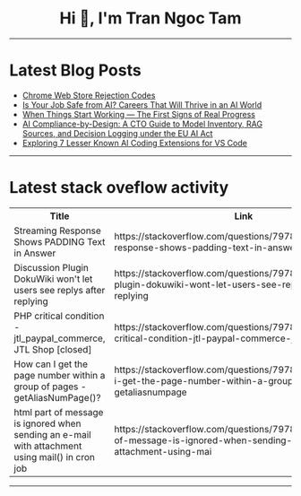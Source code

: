 <h1 align="center">Hi 👋, I'm Tran Ngoc Tam</h1>

---

# Latest Blog Posts 
<!-- BLOG-POST-LIST:START -->
- [Chrome Web Store Rejection Codes](https://dev.to/bdilip48/chrome-web-store-rejection-codes-4hfj)
- [Is Your Job Safe from AI? Careers That Will Thrive in an AI World](https://dev.to/taurus_ai_e0f0d0fc1d8a2de/is-your-job-safe-from-ai-careers-that-will-thrive-in-an-ai-world-aod)
- [When Things Start Working — The First Signs of Real Progress](https://dev.to/isme_kastrati_76f4b128b63/when-things-start-working-when-things-start-working-the-first-signs-of-real-progress-386)
- [AI Compliance-by-Design: A CTO Guide to Model Inventory, RAG Sources, and Decision Logging under the EU AI Act](https://dev.to/rylko_roman_965498de23cd8/ai-compliance-by-design-a-cto-guide-to-model-inventory-rag-sources-and-decision-logging-under-12pd)
- [Exploring 7 Lesser Known AI Coding Extensions for VS Code](https://dev.to/wickathou/exploring-7-lesser-known-ai-coding-extensions-for-vs-code-2nmb)
<!-- BLOG-POST-LIST:END -->

---

# Latest stack oveflow activity
<table>
  <tr><th>Title</th><th>Link</th></tr>
  <!-- STACKOVERFLOW:START --><tr><td>Streaming Response Shows PADDING Text in Answer</td><td>https://stackoverflow.com/questions/79781698/streaming-response-shows-padding-text-in-answer</td></tr><tr><td>Discussion Plugin DokuWiki won&#39;t let users see replys after replying</td><td>https://stackoverflow.com/questions/79781504/discussion-plugin-dokuwiki-wont-let-users-see-replys-after-replying</td></tr><tr><td>PHP critical condition - jtl_paypal_commerce, JTL Shop [closed]</td><td>https://stackoverflow.com/questions/79781431/php-critical-condition-jtl-paypal-commerce-jtl-shop</td></tr><tr><td>How can I get the page number within a group of pages - getAliasNumPage&lpar;&rpar;?</td><td>https://stackoverflow.com/questions/79781426/how-can-i-get-the-page-number-within-a-group-of-pages-getaliasnumpage</td></tr><tr><td>html part of message is ignored when sending an e-mail with attachment using mail&lpar;&rpar; in cron job</td><td>https://stackoverflow.com/questions/79781374/html-part-of-message-is-ignored-when-sending-an-e-mail-with-attachment-using-mai</td></tr><!-- STACKOVERFLOW:END -->
</table>

---


